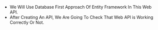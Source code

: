 - We Will Use Database First Approach Of Entity Framework In This Web API.
- After Creating An API, We Are Going To Check That Web APl is Working Correctly Or Not.